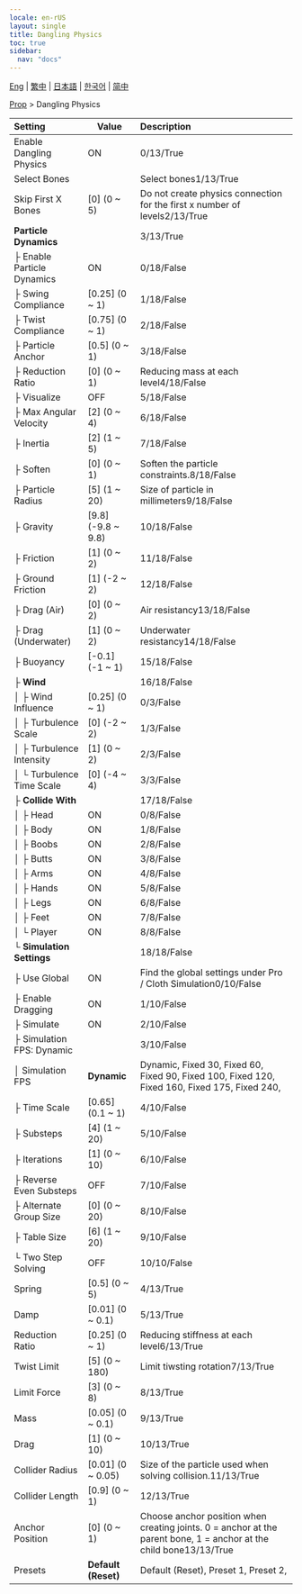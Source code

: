 ```yaml
---
locale: en-rUS
layout: single
title: Dangling Physics
toc: true
sidebar:
  nav: "docs"
---
```

[Eng](/dancexr/menu/2025.4/prop/cloth_physics) | [繁中](/tw/dancexr/menu/2025.4/prop/cloth_physics) | [日本語](/jp/dancexr/menu/2025.4/prop/cloth_physics) | [한국어](/kr/dancexr/menu/2025.4/prop/cloth_physics) | [简中](/zh/dancexr/menu/2025.4/prop/cloth_physics)

[Prop](../menu#Prop) > Dangling Physics



| Setting | Value | Description |
| :--- | --- | :--- |
| Enable Dangling Physics | ON | 0/13/True
| Select Bones || Select bones1/13/True
| Skip First X Bones | [0] (0 ~ 5) | Do not create physics connection for the first x number of levels2/13/True
| **Particle Dynamics** | | 3/13/True
| ├ Enable Particle Dynamics | ON | 0/18/False
| ├ Swing Compliance | [0.25] (0 ~ 1) | 1/18/False
| ├ Twist Compliance | [0.75] (0 ~ 1) | 2/18/False
| ├ Particle Anchor | [0.5] (0 ~ 1) | 3/18/False
| ├ Reduction Ratio | [0] (0 ~ 1) | Reducing mass at each level4/18/False
| ├ Visualize | OFF | 5/18/False
| ├ Max Angular Velocity | [2] (0 ~ 4) | 6/18/False
| ├ Inertia | [2] (1 ~ 5) | 7/18/False
| ├ Soften | [0] (0 ~ 1) | Soften the particle constraints.8/18/False
| ├ Particle Radius | [5] (1 ~ 20) | Size of particle in millimeters9/18/False
| ├ Gravity | [9.8] (-9.8 ~ 9.8) | 10/18/False
| ├ Friction | [1] (0 ~ 2) | 11/18/False
| ├ Ground Friction | [1] (-2 ~ 2) | 12/18/False
| ├ Drag (Air) | [0] (0 ~ 2) | Air resistancy13/18/False
| ├ Drag (Underwater) | [1] (0 ~ 2) | Underwater resistancy14/18/False
| ├ Buoyancy | [-0.1] (-1 ~ 1) | 15/18/False
| ├ **Wind** | | 16/18/False
| │ ├ Wind Influence | [0.25] (0 ~ 1) | 0/3/False
| │ ├ Turbulence Scale | [0] (-2 ~ 2) | 1/3/False
| │ ├ Turbulence Intensity | [1] (0 ~ 2) | 2/3/False
| │ └ Turbulence Time Scale | [0] (-4 ~ 4) | 3/3/False
| ├ **Collide With** | | 17/18/False
| │ ├ Head | ON | 0/8/False
| │ ├ Body | ON | 1/8/False
| │ ├ Boobs | ON | 2/8/False
| │ ├ Butts | ON | 3/8/False
| │ ├ Arms | ON | 4/8/False
| │ ├ Hands | ON | 5/8/False
| │ ├ Legs | ON | 6/8/False
| │ ├ Feet | ON | 7/8/False
| │ └ Player | ON | 8/8/False
| └ **Simulation Settings** | | 18/18/False
|   ├ Use Global | ON | Find the global settings under Pro / Cloth Simulation0/10/False
|   ├ Enable Dragging | ON | 1/10/False
|   ├ Simulate | ON | 2/10/False
|   ├ Simulation FPS: Dynamic || 3/10/False
|   │ Simulation FPS | **Dynamic** | Dynamic, Fixed 30, Fixed 60, Fixed 90, Fixed 100, Fixed 120, Fixed 160, Fixed 175, Fixed 240,  |
|   ├ Time Scale | [0.65] (0.1 ~ 1) | 4/10/False
|   ├ Substeps | [4] (1 ~ 20) | 5/10/False
|   ├ Iterations | [1] (0 ~ 10) | 6/10/False
|   ├ Reverse Even Substeps | OFF | 7/10/False
|   ├ Alternate Group Size | [0] (0 ~ 20) | 8/10/False
|   ├ Table Size | [6] (1 ~ 20) | 9/10/False
|   └ Two Step Solving | OFF | 10/10/False
| Spring | [0.5] (0 ~ 5) | 4/13/True
| Damp | [0.01] (0 ~ 0.1) | 5/13/True
| Reduction Ratio | [0.25] (0 ~ 1) | Reducing stiffness at each level6/13/True
| Twist Limit | [5] (0 ~ 180) | Limit tiwsting rotation7/13/True
| Limit Force | [3] (0 ~ 8) | 8/13/True
| Mass | [0.05] (0 ~ 0.1) | 9/13/True
| Drag | [1] (0 ~ 10) | 10/13/True
| Collider Radius | [0.01] (0 ~ 0.05) | Size of the particle used when solving collision.11/13/True
| Collider Length | [0.9] (0 ~ 1) | 12/13/True
| Anchor Position | [0] (0 ~ 1) | Choose anchor position when creating joints. 0 = anchor at the parent bone, 1 = anchor at the child bone13/13/True
| Presets | **Default (Reset)** | Default (Reset), Preset 1, Preset 2,  |
